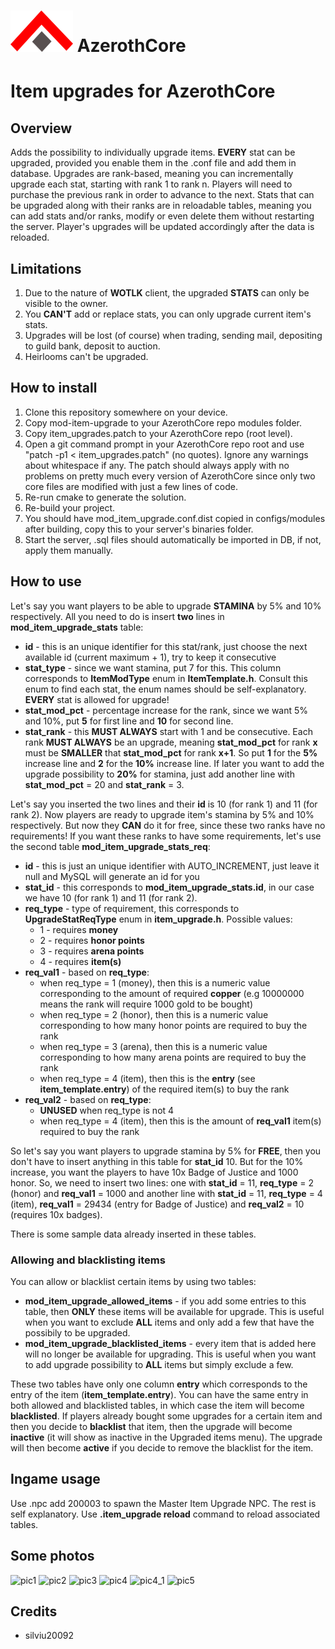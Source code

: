 # ![logo](https://raw.githubusercontent.com/azerothcore/azerothcore.github.io/master/images/logo-github.png) AzerothCore

# Item upgrades for AzerothCore

## Overview

Adds the possibility to individually upgrade items. **EVERY** stat can be upgraded, provided you enable them in the .conf file and add them in database. Upgrades are rank-based, meaning you can incrementally upgrade each stat, starting with rank 1 to rank n. Players will need to purchase the previous rank in order to advance to the next. Stats that can be upgraded along with their ranks are in reloadable tables, meaning you can add stats and/or ranks, modify or even delete them without restarting the server. Player's upgrades will be updated accordingly after the data is reloaded.

## Limitations

1. Due to the nature of **WOTLK** client, the upgraded **STATS** can only be visible to the owner.
2. You **CAN'T** add or replace stats, you can only upgrade current item's stats.
3. Upgrades will be lost (of course) when trading, sending mail, depositing to guild bank, deposit to auction.
4. Heirlooms can't be upgraded.

## How to install

1. Clone this repository somewhere on your device.
2. Copy mod-item-upgrade to your AzerothCore repo modules folder.
3. Copy item_upgrades.patch to your AzerothCore repo (root level).
4. Open a git command prompt in your AzerothCore repo root and use "patch -p1 < item_upgrades.patch" (no quotes). Ignore any warnings about whitespace if any. The patch should always apply with no problems on pretty much every version of AzerothCore since only two core files are modified with just a few lines of code.
5. Re-run cmake to generate the solution.
6. Re-build your project.
7. You should have mod_item_upgrade.conf.dist copied in configs/modules after building, copy this to your server's binaries folder.
8. Start the server, .sql files should automatically be imported in DB, if not, apply them manually.

## How to use

Let's say you want players to be able to upgrade **STAMINA** by 5% and 10% respectively. All you need to do is insert **two** lines in **mod_item_upgrade_stats** table:
* **id** - this is an unique identifier for this stat/rank, just choose the next available id (current maximum + 1), try to keep it consecutive
* **stat_type** - since we want stamina, put 7 for this. This column corresponds to **ItemModType** enum in **ItemTemplate.h**. Consult this enum to find each stat, the enum names should be self-explanatory. **EVERY** stat is allowed for upgrade!
* **stat_mod_pct** - percentage increase for the rank, since we want 5% and 10%, put **5** for first line and **10** for second line.
* **stat_rank** - this **MUST ALWAYS** start with 1 and be consecutive. Each rank **MUST ALWAYS** be an upgrade, meaning **stat_mod_pct** for rank **x** must be **SMALLER** that **stat_mod_pct** for rank **x+1**. So put **1** for the **5%** increase line and **2** for the **10%** increase line. If later you want to add the upgrade possibility to **20%** for stamina, just add another line with **stat_mod_pct** = 20 and **stat_rank** = 3.

Let's say you inserted the two lines and their **id** is 10 (for rank 1) and 11 (for rank 2). Now players are ready to upgrade item's stamina by 5% and 10% respectively. But now they **CAN** do it for free, since these two ranks have no requirements! If you want these ranks to have some requirements, let's use the second table **mod_item_upgrade_stats_req**:
* **id** - this is just an unique identifier with AUTO_INCREMENT, just leave it null and MySQL will generate an id for you
* **stat_id** - this corresponds to **mod_item_upgrade_stats.id**, in our case we have 10 (for rank 1) and 11 (for rank 2).
* **req_type** - type of requirement, this corresponds to **UpgradeStatReqType** enum in **item_upgrade.h**. Possible values:
  * 1 - requires **money**
  * 2 - requires **honor points**
  * 3 - requires **arena points**
  * 4 - requires **item(s)**
* **req_val1** - based on **req_type**:
  * when req_type = 1 (money), then this is a numeric value corresponding to the amount of required **copper** (e.g 10000000 means the rank will require 1000 gold to be bought)
  * when req_type = 2 (honor), then this is a numeric value corresponding to how many honor points are required to buy the rank
  * when req_type = 3 (arena), then this is a numeric value corresponding to how many arena points are required to buy the rank
  * when req_type = 4 (item), then this is the **entry** (see **item_template.entry**) of the required item(s) to buy the rank
* **req_val2** - based on **req_type**:
  * **UNUSED** when req_type is not 4
  * when req_type = 4 (item), then this is the amount of **req_val1** item(s) required to buy the rank

So let's say you want players to upgrade stamina by 5% for **FREE**, then you don't have to insert anything in this table for **stat_id** 10. But for the 10% increase, you want the players to have 10x Badge of Justice and 1000 honor. So, we need to insert two lines: one with **stat_id** = 11, **req_type** = 2 (honor) and **req_val1** = 1000 and another line with **stat_id** = 11, **req_type** = 4 (item), **req_val1** = 29434 (entry for Badge of Justice) and **req_val2** = 10 (requires 10x badges).

There is some sample data already inserted in these tables.

### Allowing and blacklisting items

You can allow or blacklist certain items by using two tables:
* **mod_item_upgrade_allowed_items** - if you add some entries to this table, then **ONLY** these items will be available for upgrade. This is useful when you want to exclude **ALL** items and only add a few that have the possibily to be upgraded.
* **mod_item_upgrade_blacklisted_items** - every item that is added here will no longer be available for upgrading. This is useful when you want to add upgrade possibility to **ALL** items but simply exclude a few.

These two tables have only one column **entry** which corresponds to the entry of the item (**item_template.entry**). You can have the same entry in both allowed and blacklisted tables, in which case the item will become **blacklisted**. If players already bought some upgrades for a certain item and then you decide to **blacklist** that item, then the upgrade will become **inactive** (it will show as inactive in the Upgraded items menu). The upgrade will then become **active** if you decide to remove the blacklist for the item.

## Ingame usage

Use .npc add 200003 to spawn the Master Item Upgrade NPC. The rest is self explanatory.
Use **.item_upgrade reload** command to reload associated tables.

## Some photos

![pic1](https://github.com/silviu20092/azerothcore-item-upgrades/blob/master/pics/pic1.jpg?raw=true)
![pic2](https://github.com/silviu20092/azerothcore-item-upgrades/blob/master/pics/pic2.jpg?raw=true)
![pic3](https://github.com/silviu20092/azerothcore-item-upgrades/blob/master/pics/pic3.jpg?raw=true)
![pic4](https://github.com/silviu20092/azerothcore-item-upgrades/blob/master/pics/pic4.jpg?raw=true)
![pic4_1](https://github.com/silviu20092/azerothcore-item-upgrades/blob/master/pics/pic4_1.jpg?raw=true)
![pic5](https://github.com/silviu20092/azerothcore-item-upgrades/blob/master/pics/pic5.jpg?raw=true)

## Credits
- silviu20092